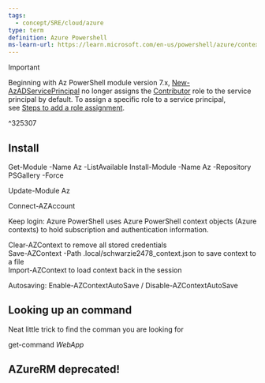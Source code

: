```yaml
---
tags:
  - concept/SRE/cloud/azure 
type: term
definition: Azure Powershell
ms-learn-url: https://learn.microsoft.com/en-us/powershell/azure/context-persistence?view=azps-11.5.0
---
```


> [!important] 
> Beginning with Az PowerShell module version 7.x, [New-AzADServicePrincipal](https://learn.microsoft.com/en-us/powershell/module/Az.Resources/New-AzADServicePrincipal) no longer assigns the [Contributor](https://learn.microsoft.com/en-us/azure/role-based-access-control/built-in-roles#contributor) role to the service principal by default. To assign a specific role to a service principal, see [Steps to add a role assignment](https://learn.microsoft.com/en-us/azure/role-based-access-control/role-assignments-steps).

^325307

##  Install
Get-Module -Name Az -ListAvailable
Install-Module -Name Az -Repository PSGallery -Force

Update-Module Az

Connect-AZAccount


Keep login:  Azure PowerShell uses Azure PowerShell context objects (Azure contexts) to hold subscription and authentication information.    
 
Clear-AZContext to remove all stored credentials  
Save-AZContext -Path .local/schwarzie2478_context.json to save context to a file  
Import-AZContext to load context back in the session  

Autosaving:   Enable-AZContextAutoSave / Disable-AZContextAutoSave 

## Looking up an command

Neat little trick to find the comman you are looking for

  get-command *WebApp*



## AZureRM deprecated!

